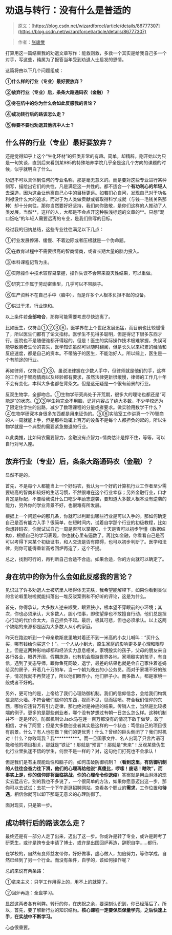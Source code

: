 # 劝退与转行：没有什么是普适的

> 原文：[https://blog.csdn.net/wizardforcel/article/details/86777307](https://blog.csdn.net/wizardforcel/article/details/86777307)

> 作者：[张竣誉](https://zhuanlan.zhihu.com/p/34457321)

打算用这一篇结束我的劝退文章写作：能救则救，多救一个其实是给我自己多一个对手，写这些，纯属为了报答当年受到劝退人士启发的恩情。

这篇将由以下几个问题组成：

**①什么样的行业（专业）最好要放弃？**

**②放弃行业（专业）后，条条大路通码农（金融）？**

**③身在坑中的你为什么会如此反感我的言论？**

**④成功转行后的路该怎么走？**

**⑤你要不要也劝退其他坑中人士？**

## **什么样的行业（专业）最好要放弃？**

还是觉得知乎上这个“生化环材”的归类非常的有趣。简单，却精辟。刚开始以为只是一句笑谈，直到后来看到某985的特殊培养学院几乎全是这几个方向的课题的时候，似乎就明白了什么。

劝退不可以具体到任何的专业名称，那是毫无意义的。而是要对这些专业进行某种侧写，描绘出它们的共性，凡是满足这一共性的。都不适合一个**有功利心的年轻人**去深造，因为这会让他离自己心中的目标更远。如若扪心自问，发现自己对于功名利禄没什么大的追求，而对于为人类做贡献或者取得科学成就（与钱一毛钱关系那种）却十分向往，那你当然要好好坚持，我们向你致敬，是你们这样的人推动了人类发展。当然**，这样的人，大都是不会点开这种肤浅标题的文章的**。只想“混口饭吃”的年轻人需要远离的专业，是我们侧写的目标。

经过我的归纳总结，这些专业往往满足以下几点：

①行业发展停滞、缓慢、不着边际或者压根就是一个伪命题。

②在教育过程中不需要很高的智商情商，或者长期大量的脑力投入。

③本科课程记背为主。

④实际操作中技术较容易掌握，操作失误不会带来毁灭性结果，可以重做。

⑤研究工作属于劳动密集型，几乎可以不带脑子。

⑥生产资料不在自己手中（脑中），而是许多个人根本负担不起的设备。

⑦供过于求，行业饱和。

以上条件若**全部吻合**，那你可能需要考虑尽快逃离了。

比如医生，仅符合①②③⑥，医学界在上个世纪发展迅猛，而目前也比较缓慢了，所以医生们都有了论文指标。医学生不见得多聪明，但是得记下很多东西才行。医院也不是随便谁都开得起的。但是！医生的实际操作技术极难掌握，失误可能导致患者生命的丧失，医学知识虽然可以随时翻阅，但是长久以来积累的经验和反应速度，都是自己的资本。不带脑子的医生，不能治好人。所以综上，医生是一个有前途的行业。

再如律师，仅符合①③，虽说法律握在少数人手中，但律师就是他们的手，这样的工作对于智商情商以及经验都有要求，虽然法律更新很缓慢，律师的工作几十年不会有变化，本科大多也都在背条文。但是这无疑是一个很有前景的行业。

反观生物学，全部吻合。①生物学研究尚处于开荒期，很多大的理论也都还是“可能是”的状态。②③学生物完全不用脑，记背内容占了绝大多数，不少学校还为了限定住学生的出路，减少了数理课程的分量或者要求。做实验用数学干什么？④生物学研究本身很多东西都是用来证伪的。⑤⑥实验室工作讲真一个70智商的人一周就能上手，但是那些动辄上百万的设备不是每个人都担负的起的。所以生物学就是一个典型的需要紧急撤退的行业。

以此类推，比如码农需要智力，金融没有点智力+情商估计是撑不住，等等，可以自行对号入座。

## **放弃行业（专业）后，条条大路通码农（金融）？**

显然不是的。

首先，不是每个人都能当上一个好码农，我认为一个好的计算机行业工作者至少需要较高的智商和较好的生活习惯，不然很难在这个行业幸存；另外金融行业，口才肯定是标配，不要给我说什么口吃少年励志逆袭，要知道大多数人根本没有逆袭的能力，另外你的学业背景不好，也很难有所发展。

根据上一个问题中的那几条，你就可以判断出哪些行业是可以入手的。那如何确定自己是否有能力入手？很简单，在短时间内，试着自学那个行业的初级教程，比如你想转码农，你就试试自己一周是否可以掌握C，十天是否可以初步学懂《数据结构》，根据自己的学习表现，你也就心里有逼数了。再比如金融，你看看自己是否可以考得下来某个初级证书，和人交流是否有障碍，也可以初步判断了。医学和法律，则你可能得重新高考回炉再造了，这个不提。

总之，找到可行的，再判断自己合适不合适。如果合适，你的方向就可以确定了。

## **身在坑中的你为什么会如此反感我的言论？**

见识过了许多劝退人士被坑里人喷得体无完肤，我希望能解释下，如果你看到类似的言论噼里啪啦就能抖落出一堆反驳案例和不好听的评论，这是为什么。

首先，你得承认，大多数人逆来顺受，眼界狭小，根本望不穿眼前的小环境；其次，你也必须承认，大多数人，胆小怕事，即使望穿也不敢擅自行动，他们总是担心行动的代价会太大，自己担负不起。最后，极其可悲，但也必须承认。以上这两个缺陷的来源都是因为大多数人从小的家庭。

昨天在路边听到一个母亲歇斯底里地对着还不到一米高的小女儿喊叫：“买什么买，哪有钱给你买这个！”。一个人从小到大，原生家庭的影响更多是心理和眼界上。但是这两种影响却都和经济实力息息相关。家境殷实的孩子，父母的朋友来自各行各业，眼界开阔，假期旅游，也有机会周游世界各地。家境殷实的孩子，有自信，遇到了变态导师，跟你鱼死网破，退学，最差的结果也就是会自己家住着爸妈给买的房子，开着几十万的车，当一个朝九晚五的小公务员。而对于家境不好的孩子，情况我就不再赘述了，所以他们眼界小，他们胆子小。而多数人，都是家境一般或者不好的。

另外，更可怕的是，上帝给了我们心理防御机制。我们的信仰信念，会给我们构筑信息防火墙。不符合我们信仰的东西，视而不见，见而猛喷。符合我们信仰的东西，哪怕它违背万有引力定律，那也绝对是神迹的结果。传销人士，当然是比较极端的例子。更多的是那些创业者，哪个没有梦想过有朝一日怎么怎么样。这种机制并不一定是坏的，防御机制让Jack马在连一百万都没有的情况下敢于做梦，敢于相信，才有了阿里；但是大多数创业者其实是这样的一个状态：笃信自己的项目很有前景。什么？有人也在做？我们的更优秀！什么？曾经的巨头倒闭了？我们时机对！什么？你敢骂我？我***********。而一旦国家文件、名人出现了只言片语可能和他的项目相关，那就是“铁证”！那就是“预言”！那就是“未来”！反观某些伪生化行业里执迷不悟的学生，何尝不是一样的？对，这句他们打死也不会承认！

但是我们是有主观能动性和脑子的。如何击破防御机制？（**看到这里，有防御机制的人往往会奋力往下滑，他们的心理再给他说“真傻比，啰嗦！废话！瞎吹”，而事实上是，你的信仰即将面临挑战，你的心理命令你退缩**）答案就是用血淋淋的现实去猛击它。别的我也不多说了，一个很简单的方法，如果你愿意迈出这一步，那你可以去试试：去花一个下午逛逛招聘网站。查看各个职业的**需求**，工作位置和**待遇**。相信你就可以卸下那毫无意义的心理防御了。

面对现实，只是第一步。

## **成功转行后的路该怎么走？**

最终还是有一部分人走了出来，迈出了这一步。你或许是转了专业，或许是跨考了研究生，或许是跨专业申请了博士，或许是出国回炉再造，辞职自学……都行。

在学校的，自然有良师益友带你，好好做事，虚心做人，加倍努力，等你学成，自然已经到了另一个行业。而没有条件，自学的，该如何操作呢？

总的来说有两条路：

①拿来主义：只学工作用得上的，用不上的就算了。

②回炉再造：全盘学习。

显然这两者各有利弊。转行的你，在庆祝之余，要深刻认识到，你已经落后了。所以，首先，要了解新行业的知识结构。**核心课程一定要保质保量学完，之后快速上手，在实战中不断学习。**

心态很重要。